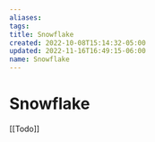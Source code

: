```yaml
---
aliases: 
tags: 
title: Snowflake
created: 2022-10-08T15:14:32-05:00
updated: 2022-11-16T16:49:15-06:00
name: Snowflake
---
```


# Snowflake

[[Todo]]
